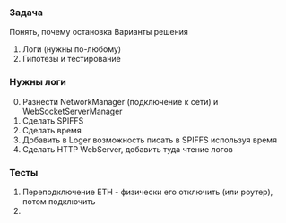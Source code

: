 ### Задача 

Понять, почему остановка
Варианты решения
1. Логи (нужны по-любому)
2. Гипотезы и тестирование

### Нужны логи

0. Разнести NetworkManager (подключение к сети) и WebSocketServerManager
1. Сделать SPIFFS
2. Сделать время
3. Добавить в Loger возможность писать в SPIFFS используя время
4. Сделать HTTP WebServer, добавить туда чтение логов



### Тесты
1. Переподключение ETH - физически его отключить (или роутер), потом подключить
2. 